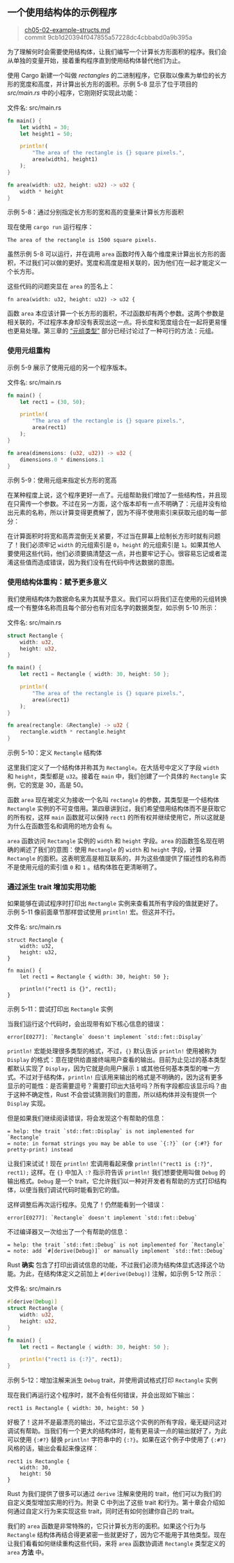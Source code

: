 ## 一个使用结构体的示例程序

> [ch05-02-example-structs.md](https://github.com/rust-lang/book/blob/main/src/ch05-02-example-structs.md)
> <br>
> commit 9cb1d20394f047855a57228dc4cbbabd0a9b395a

为了理解何时会需要使用结构体，让我们编写一个计算长方形面积的程序。我们会从单独的变量开始，接着重构程序直到使用结构体替代他们为止。

使用 Cargo 新建一个叫做 *rectangles* 的二进制程序，它获取以像素为单位的长方形的宽度和高度，并计算出长方形的面积。示例 5-8 显示了位于项目的 *src/main.rs* 中的小程序，它刚刚好实现此功能：

<span class="filename">文件名: src/main.rs</span>

```rust
fn main() {
    let width1 = 30;
    let height1 = 50;

    println!(
        "The area of the rectangle is {} square pixels.",
        area(width1, height1)
    );
}

fn area(width: u32, height: u32) -> u32 {
    width * height
}
```

<span class="caption">示例 5-8：通过分别指定长方形的宽和高的变量来计算长方形面积</span>

现在使用 `cargo run` 运行程序：

```text
The area of the rectangle is 1500 square pixels.
```

虽然示例 5-8 可以运行，并在调用 `area` 函数时传入每个维度来计算出长方形的面积，不过我们可以做的更好。宽度和高度是相关联的，因为他们在一起才能定义一个长方形。

这些代码的问题突显在 `area` 的签名上：

```rust,ignore
fn area(width: u32, height: u32) -> u32 {
```

函数 `area` 本应该计算一个长方形的面积，不过函数却有两个参数。这两个参数是相关联的，不过程序本身却没有表现出这一点。将长度和宽度组合在一起将更易懂也更易处理。第三章的 [“元组类型”][the-tuple-type] 部分已经讨论过了一种可行的方法：元组。

### 使用元组重构

示例 5-9 展示了使用元组的另一个程序版本。

<span class="filename">文件名: src/main.rs</span>

```rust
fn main() {
    let rect1 = (30, 50);

    println!(
        "The area of the rectangle is {} square pixels.",
        area(rect1)
    );
}

fn area(dimensions: (u32, u32)) -> u32 {
    dimensions.0 * dimensions.1
}
```

<span class="caption">示例 5-9：使用元组来指定长方形的宽高</span>

在某种程度上说，这个程序更好一点了。元组帮助我们增加了一些结构性，并且现在只需传一个参数。不过在另一方面，这个版本却有一点不明确了：元组并没有给出元素的名称，所以计算变得更费解了，因为不得不使用索引来获取元组的每一部分：

在计算面积时将宽和高弄混倒无关紧要，不过当在屏幕上绘制长方形时就有问题了！我们必须牢记 `width` 的元组索引是 `0`，`height` 的元组索引是 `1`。如果其他人要使用这些代码，他们必须要搞清楚这一点，并也要牢记于心。很容易忘记或者混淆这些值而造成错误，因为我们没有在代码中传达数据的意图。

### 使用结构体重构：赋予更多意义

我们使用结构体为数据命名来为其赋予意义。我们可以将我们正在使用的元组转换成一个有整体名称而且每个部分也有对应名字的数据类型，如示例 5-10 所示：

<span class="filename">文件名: src/main.rs</span>

```rust
struct Rectangle {
    width: u32,
    height: u32,
}

fn main() {
    let rect1 = Rectangle { width: 30, height: 50 };

    println!(
        "The area of the rectangle is {} square pixels.",
        area(&rect1)
    );
}

fn area(rectangle: &Rectangle) -> u32 {
    rectangle.width * rectangle.height
}
```

<span class="caption">示例 5-10：定义 `Rectangle` 结构体</span>

这里我们定义了一个结构体并称其为 `Rectangle`。在大括号中定义了字段 `width` 和 `height`，类型都是 `u32`。接着在 `main` 中，我们创建了一个具体的 `Rectangle` 实例，它的宽是 30，高是 50。

函数 `area` 现在被定义为接收一个名叫 `rectangle` 的参数，其类型是一个结构体 `Rectangle` 实例的不可变借用。第四章讲到过，我们希望借用结构体而不是获取它的所有权，这样 `main` 函数就可以保持 `rect1` 的所有权并继续使用它，所以这就是为什么在函数签名和调用的地方会有 `&`。

`area` 函数访问 `Rectangle` 实例的 `width` 和 `height` 字段。`area` 的函数签名现在明确的阐述了我们的意图：使用 `Rectangle` 的 `width` 和 `height` 字段，计算 `Rectangle` 的面积。这表明宽高是相互联系的，并为这些值提供了描述性的名称而不是使用元组的索引值 `0` 和 `1` 。结构体胜在更清晰明了。

### 通过派生 trait 增加实用功能

如果能够在调试程序时打印出 `Rectangle` 实例来查看其所有字段的值就更好了。示例 5-11 像前面章节那样尝试使用 `println!` 宏。但这并不行。

<span class="filename">文件名: src/main.rs</span>

```rust,ignore,does_not_compile
struct Rectangle {
    width: u32,
    height: u32,
}

fn main() {
    let rect1 = Rectangle { width: 30, height: 50 };

    println!("rect1 is {}", rect1);
}
```

<span class="caption">示例 5-11：尝试打印出 `Rectangle` 实例</span>

当我们运行这个代码时，会出现带有如下核心信息的错误：

```text
error[E0277]: `Rectangle` doesn't implement `std::fmt::Display`
```

`println!` 宏能处理很多类型的格式，不过，`{}` 默认告诉 `println!` 使用被称为 `Display` 的格式：意在提供给直接终端用户查看的输出。目前为止见过的基本类型都默认实现了 `Display`，因为它就是向用户展示 `1` 或其他任何基本类型的唯一方式。不过对于结构体，`println!` 应该用来输出的格式是不明确的，因为这有更多显示的可能性：是否需要逗号？需要打印出大括号吗？所有字段都应该显示吗？由于这种不确定性，Rust 不会尝试猜测我们的意图，所以结构体并没有提供一个 `Display` 实现。

但是如果我们继续阅读错误，将会发现这个有帮助的信息：

```text
= help: the trait `std::fmt::Display` is not implemented for `Rectangle`
= note: in format strings you may be able to use `{:?}` (or {:#?} for pretty-print) instead
```

让我们来试试！现在 `println!` 宏调用看起来像 `println!("rect1 is {:?}", rect1);` 这样。在 `{}` 中加入 `:?` 指示符告诉 `println!` 我们想要使用叫做 `Debug` 的输出格式。`Debug` 是一个 trait，它允许我们以一种对开发者有帮助的方式打印结构体，以便当我们调试代码时能看到它的值。

这样调整后再次运行程序。见鬼了！仍然能看到一个错误：

```text
error[E0277]: `Rectangle` doesn't implement `std::fmt::Debug`
```

不过编译器又一次给出了一个有帮助的信息：

```text
= help: the trait `std::fmt::Debug` is not implemented for `Rectangle`
= note: add `#[derive(Debug)]` or manually implement `std::fmt::Debug`
```

Rust **确实** 包含了打印出调试信息的功能，不过我们必须为结构体显式选择这个功能。为此，在结构体定义之前加上 `#[derive(Debug)]` 注解，如示例 5-12 所示：

<span class="filename">文件名: src/main.rs</span>

```rust
#[derive(Debug)]
struct Rectangle {
    width: u32,
    height: u32,
}

fn main() {
    let rect1 = Rectangle { width: 30, height: 50 };

    println!("rect1 is {:?}", rect1);
}
```

<span class="caption">示例 5-12：增加注解来派生 `Debug` trait，并使用调试格式打印 `Rectangle` 实例</span>

现在我们再运行这个程序时，就不会有任何错误，并会出现如下输出：

```text
rect1 is Rectangle { width: 30, height: 50 }
```

好极了！这并不是最漂亮的输出，不过它显示这个实例的所有字段，毫无疑问这对调试有帮助。当我们有一个更大的结构体时，能有更易读一点的输出就好了，为此可以使用 `{:#?}` 替换 `println!` 字符串中的 `{:?}`。如果在这个例子中使用了 `{:#?}` 风格的话，输出会看起来像这样：

```text
rect1 is Rectangle {
    width: 30,
    height: 50
}
```

Rust 为我们提供了很多可以通过 `derive` 注解来使用的 trait，他们可以为我们的自定义类型增加实用的行为。附录 C 中列出了这些 trait 和行为。第十章会介绍如何通过自定义行为来实现这些 trait，同时还有如何创建你自己的 trait。

我们的 `area` 函数是非常特殊的，它只计算长方形的面积。如果这个行为与 `Rectangle` 结构体再结合得更紧密一些就更好了，因为它不能用于其他类型。现在让我们看看如何继续重构这些代码，来将 `area` 函数协调进 `Rectangle` 类型定义的 `area` **方法** 中。

[the-tuple-type]: ch03-02-data-types.html#the-tuple-type
